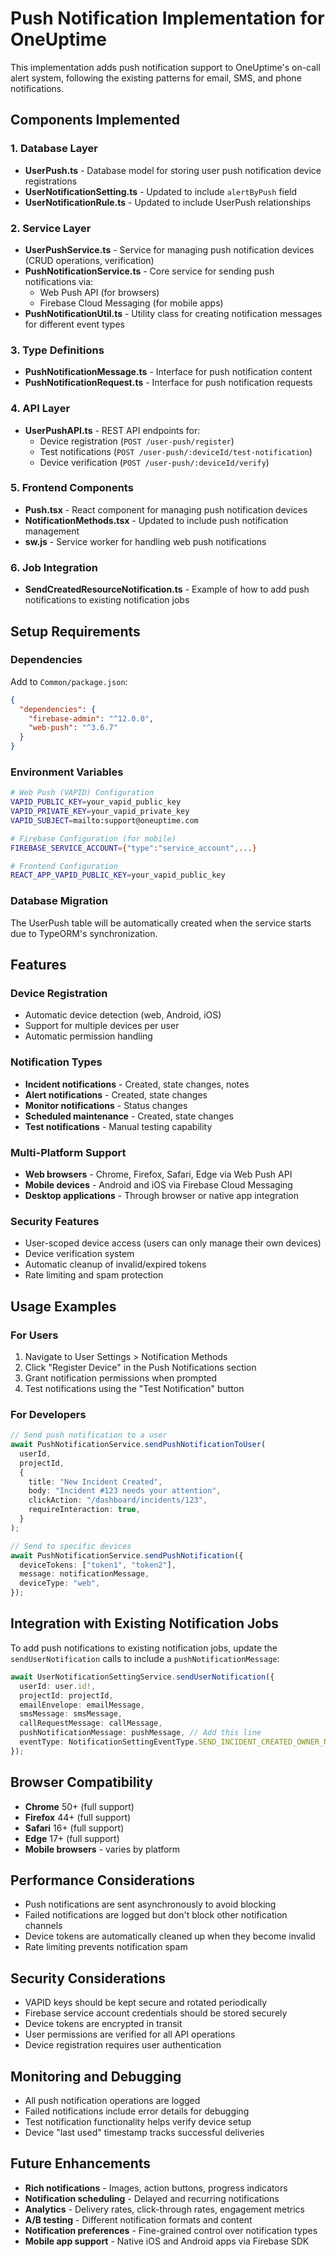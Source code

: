 # Push Notification Implementation for OneUptime

This implementation adds push notification support to OneUptime's on-call alert system, following the existing patterns for email, SMS, and phone notifications.

## Components Implemented

### 1. Database Layer
- **UserPush.ts** - Database model for storing user push notification device registrations
- **UserNotificationSetting.ts** - Updated to include `alertByPush` field
- **UserNotificationRule.ts** - Updated to include UserPush relationships

### 2. Service Layer
- **UserPushService.ts** - Service for managing push notification devices (CRUD operations, verification)
- **PushNotificationService.ts** - Core service for sending push notifications via:
  - Web Push API (for browsers)
  - Firebase Cloud Messaging (for mobile apps)
- **PushNotificationUtil.ts** - Utility class for creating notification messages for different event types

### 3. Type Definitions
- **PushNotificationMessage.ts** - Interface for push notification content
- **PushNotificationRequest.ts** - Interface for push notification requests

### 4. API Layer
- **UserPushAPI.ts** - REST API endpoints for:
  - Device registration (`POST /user-push/register`)
  - Test notifications (`POST /user-push/:deviceId/test-notification`)
  - Device verification (`POST /user-push/:deviceId/verify`)

### 5. Frontend Components
- **Push.tsx** - React component for managing push notification devices
- **NotificationMethods.tsx** - Updated to include push notification management
- **sw.js** - Service worker for handling web push notifications

### 6. Job Integration
- **SendCreatedResourceNotification.ts** - Example of how to add push notifications to existing notification jobs

## Setup Requirements

### Dependencies
Add to `Common/package.json`:
```json
{
  "dependencies": {
    "firebase-admin": "^12.0.0",
    "web-push": "^3.6.7"
  }
}
```

### Environment Variables
```bash
# Web Push (VAPID) Configuration
VAPID_PUBLIC_KEY=your_vapid_public_key
VAPID_PRIVATE_KEY=your_vapid_private_key
VAPID_SUBJECT=mailto:support@oneuptime.com

# Firebase Configuration (for mobile)
FIREBASE_SERVICE_ACCOUNT={"type":"service_account",...}

# Frontend Configuration
REACT_APP_VAPID_PUBLIC_KEY=your_vapid_public_key
```

### Database Migration
The UserPush table will be automatically created when the service starts due to TypeORM's synchronization.

## Features

### Device Registration
- Automatic device detection (web, Android, iOS)
- Support for multiple devices per user
- Automatic permission handling

### Notification Types
- **Incident notifications** - Created, state changes, notes
- **Alert notifications** - Created, state changes 
- **Monitor notifications** - Status changes
- **Scheduled maintenance** - Created, state changes
- **Test notifications** - Manual testing capability

### Multi-Platform Support
- **Web browsers** - Chrome, Firefox, Safari, Edge via Web Push API
- **Mobile devices** - Android and iOS via Firebase Cloud Messaging
- **Desktop applications** - Through browser or native app integration

### Security Features
- User-scoped device access (users can only manage their own devices)
- Device verification system
- Automatic cleanup of invalid/expired tokens
- Rate limiting and spam protection

## Usage Examples

### For Users
1. Navigate to User Settings > Notification Methods
2. Click "Register Device" in the Push Notifications section
3. Grant notification permissions when prompted
4. Test notifications using the "Test Notification" button

### For Developers
```typescript
// Send push notification to a user
await PushNotificationService.sendPushNotificationToUser(
  userId,
  projectId,
  {
    title: "New Incident Created",
    body: "Incident #123 needs your attention",
    clickAction: "/dashboard/incidents/123",
    requireInteraction: true,
  }
);

// Send to specific devices
await PushNotificationService.sendPushNotification({
  deviceTokens: ["token1", "token2"],
  message: notificationMessage,
  deviceType: "web",
});
```

## Integration with Existing Notification Jobs

To add push notifications to existing notification jobs, update the `sendUserNotification` calls to include a `pushNotificationMessage`:

```typescript
await UserNotificationSettingService.sendUserNotification({
  userId: user.id!,
  projectId: projectId,
  emailEnvelope: emailMessage,
  smsMessage: smsMessage,
  callRequestMessage: callMessage,
  pushNotificationMessage: pushMessage, // Add this line
  eventType: NotificationSettingEventType.SEND_INCIDENT_CREATED_OWNER_NOTIFICATION,
});
```

## Browser Compatibility

- **Chrome** 50+ (full support)
- **Firefox** 44+ (full support)
- **Safari** 16+ (full support)
- **Edge** 17+ (full support)
- **Mobile browsers** - varies by platform

## Performance Considerations

- Push notifications are sent asynchronously to avoid blocking
- Failed notifications are logged but don't block other notification channels
- Device tokens are automatically cleaned up when they become invalid
- Rate limiting prevents notification spam

## Security Considerations

- VAPID keys should be kept secure and rotated periodically
- Firebase service account credentials should be stored securely
- Device tokens are encrypted in transit
- User permissions are verified for all API operations
- Device registration requires user authentication

## Monitoring and Debugging

- All push notification operations are logged
- Failed notifications include error details for debugging
- Test notification functionality helps verify device setup
- Device "last used" timestamp tracks successful deliveries

## Future Enhancements

- **Rich notifications** - Images, action buttons, progress indicators
- **Notification scheduling** - Delayed and recurring notifications
- **Analytics** - Delivery rates, click-through rates, engagement metrics
- **A/B testing** - Different notification formats and content
- **Notification preferences** - Fine-grained control over notification types
- **Mobile app support** - Native iOS and Android apps via Firebase SDK
